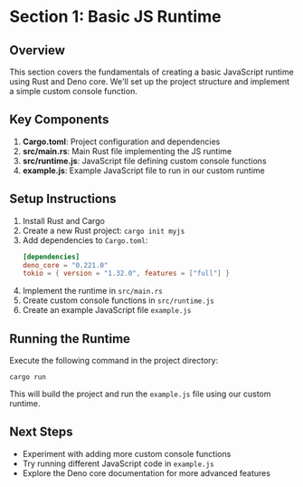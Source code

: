 # Section 1: Basic JS Runtime

## Overview
This section covers the fundamentals of creating a basic JavaScript runtime using Rust and Deno core. We'll set up the project structure and implement a simple custom console function.

## Key Components

1. **Cargo.toml**: Project configuration and dependencies
2. **src/main.rs**: Main Rust file implementing the JS runtime
3. **src/runtime.js**: JavaScript file defining custom console functions
4. **example.js**: Example JavaScript file to run in our custom runtime


## Setup Instructions

1. Install Rust and Cargo
2. Create a new Rust project: `cargo init myjs`
3. Add dependencies to `Cargo.toml`:
   ```toml
   [dependencies]
   deno_core = "0.221.0"
   tokio = { version = "1.32.0", features = ["full"] }
   ```
4. Implement the runtime in `src/main.rs`
5. Create custom console functions in `src/runtime.js`
6. Create an example JavaScript file `example.js`

## Running the Runtime

Execute the following command in the project directory:
```
cargo run
```

This will build the project and run the `example.js` file using our custom runtime.

## Next Steps

- Experiment with adding more custom console functions
- Try running different JavaScript code in `example.js`
- Explore the Deno core documentation for more advanced features
